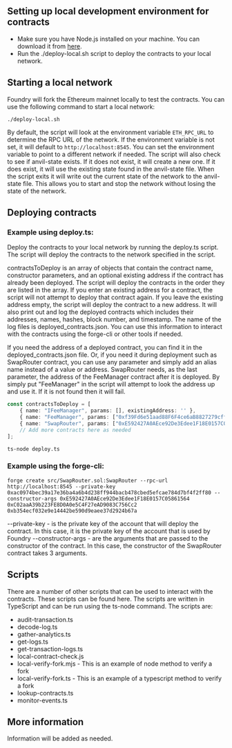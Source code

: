 ## Setting up local development environment for contracts

- Make sure you have Node.js installed on your machine. You can download it from [here](https://nodejs.org/en/download/).
- Run the ./deploy-local.sh script to deploy the contracts to your local network.

## Starting a local network
Foundry will fork the Ethereum mainnet locally to test the contracts. You can use the following command to start a local network:

```shell
./deploy-local.sh
```

By default, the script will look at the environment variable `ETH_RPC_URL` to determine the RPC URL of the network. If the environment variable is not set, it will default to `http://localhost:8545`. You can set the environment variable to point to a different network if needed. The script will also check to see if anvil-state exists. If it does not exist, it will create a new one. If it does exist, it will use the existing state found in the anvil-state file. When the script exits it will write out the current state of the network to the anvil-state file. This allows you to start and stop the network without losing the state of the network.

## Deploying contracts
### Example using deploy.ts:

Deploy the contracts to your local network by running the deploy.ts script. The script will deploy the contracts to the network specified in the script.

contractsToDeploy is an array of objects that contain the contract name, constructor parameters, and an optional existing address if the contract has already been deployed. The script will deploy the contracts in the order they are listed in the array. If you enter an existing address for a contract, the script will not attempt to deploy that contract again. If you leave the existing address empty, the script will deploy the contract to a new address. It will also print out and log the deployed contracts which includes their addresses, names, hashes, block number, and timestamp. The name of the log files is deployed_contracts.json. You can use this information to interact with the contracts using the forge-cli or other tools if needed.

If you need the address of a deployed contract, you can find it in the deployed_contracts.json file. Or, if you need it during deployment such as SwapRouter contract, you can use any parameter and simply add an alias name instead of a value or address. SwapRouter needs, as the last parameter, the address of the FeeManager contract after it is deployed. By simply put "FeeManager" in the script will attempt to look the address up and use it. If it is not found then it will fail.

```typescript
const contractsToDeploy = [
    { name: "IFeeManager", params: [], existingAddress: '' },
    { name: "FeeManager", params: ["0xf39Fd6e51aad88F6F4ce6aB8827279cffFb92266"], existingAddress: '' },
    { name: "SwapRouter", params: ["0xE592427A0AEce92De3Edee1F18E0157C05861564", "0xC02aaA39b223FE8D0A0e5C4F27eAD9083C756Cc2", "FeeManager"], existingAddress: '' }, // Placeholder for FeeManager address and an option for existing address so it does not attempt to deploy again at a different address
    // Add more contracts here as needed
];
```

```shell
ts-node deploy.ts
```

### Example using the forge-cli:

```shell
forge create src/SwapRouter.sol:SwapRouter --rpc-url http://localhost:8545 --private-key 0xac0974bec39a17e36ba4a6b4d238ff944bacb478cbed5efcae784d7bf4f2ff80 --constructor-args 0xE592427A0AEce92De3Edee1F18E0157C05861564 0xC02aaA39b223FE8D0A0e5C4F27eAD9083C756Cc2 0xb354ecf032e9e14442be590d9eaee37d2924b67a
```
--private-key - is the private key of the account that will deploy the contract. In this case, it is the private key of the account that is used by Foundry
--constructor-args - are the arguments that are passed to the constructor of the contract. In this case, the constructor of the SwapRouter contract takes 3 arguments.

## Scripts

There are a number of other scripts that can be used to interact with the contracts. These scripts can be found here. The scripts are written in TypeScript and can be run using the ts-node command. The scripts are:
- audit-transaction.ts
- decode-log.ts
- gather-analytics.ts
- get-logs.ts
- get-transaction-logs.ts
- local-contract-check.js
- local-verify-fork.mjs - This is an example of node method to verify a fork
- local-verify-fork.ts - This is an example of a typescript method to verify a fork
- lookup-contracts.ts
- monitor-events.ts

## More information
Information will be added as needed.

